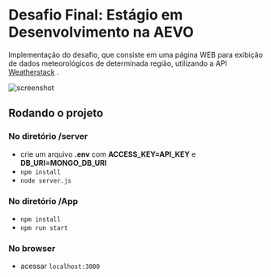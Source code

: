 # Desafio Final: Estágio em Desenvolvimento na AEVO
Implementação do desafio, que consiste em uma página WEB para exibição de dados meteorológicos de determinada região, utilizando a API [Weatherstack](https://weatherstack.com/) .

![screenshot](https://i.imgur.com/A9D2Rfo.png)

## Rodando o projeto
### No diretório **/server**
* crie um arquivo **.env** com **ACCESS_KEY=API_KEY** e **DB_URI=MONGO_DB_URI**
* `npm install`
* `node server.js`
	
### No diretório **/App**
* `npm install`
* `npm run start`
	
### No **browser**
* acessar `localhost:3000`
